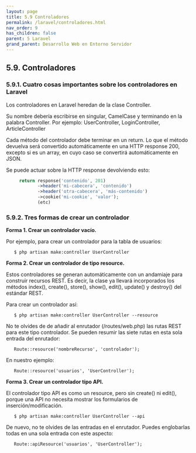 ```yaml
---
layout: page
title: 5.9 Controladores
permalink: /laravel/controladores.html
nav_order: 9
has_children: false
parent: 5 Laravel
grand_parent: Desarrollo Web en Entorno Servidor
---
```


## 5.9. Controladores

### 5.9.1. Cuatro cosas importantes sobre los controladores en Laravel

Los controladores en Laravel heredan de la clase Controller.

Su nombre debería escribirse en singular, CamelCase y terminando en la palabra Controller. Por ejemplo: UserController, LoginController, ArticleController

Cada método del controlador debe terminar en un return. Lo que el método devuelva será convertido automáticamente en una HTTP response 200, excepto si es un array, en cuyo caso se convertirá automáticamente en JSON.

Se puede actuar sobre la HTTP response devolviendo esto:

```php
     return response('contenido', 201)
            ->header('mi-cabecera', 'contenido')
            ->header('otra-cabecera', 'más-contenido')
            ->cookie('mi-cookie', 'valor');
            (etc)
```

### 5.9.2. Tres formas de crear un controlador

**Forma 1. Crear un controlador vacío.**

Por ejemplo, para crear un controlador para la tabla de usuarios:

```
   $ php artisan make:controller UserController
```

**Forma 2. Crear un controlador de tipo resource.**

Estos controladores se generan automáticamente con un andamiaje para construir recursos REST. Es decir, la clase ya llevará incorporados los métodos index(), create(), store(), show(), edit(), update() y destroy() del estándar REST.

Para crear un controlador así:

```
   $ php artisan make:controller UserController --resource
```

No te olvides de de añadir al enrutador (/routes/web.php) las rutas REST para este tipo controlador. Se pueden resumir las siete rutas en esta sola entrada del enrutador:

```
   Route::resource('nombreRecurso', 'controlador');
```

En nuestro ejemplo:

```
   Route::resource('usuarios', 'UserController');
```

**Forma 3. Crear un controlador tipo API.**

El controlador tipo API es como un resource, pero sin create() ni edit(), porque una API no necesita mostrar los formularios de inserción/modificación.

```
   $ php artisan make:controller UserController --api
```

De nuevo, no te olvides de las entradas en el enrutador. Puedes englobarlas todas en una sola entrada con este aspecto:

```
   Route::apiResource('usuarios', 'UserController');
```


